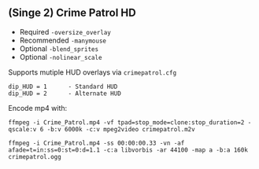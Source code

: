 ## (Singe 2) Crime Patrol HD

* Required `-oversize_overlay`
* Recommended `-manymouse`
* Optional `-blend_sprites`
* Optional `-nolinear_scale`

Supports mutiple HUD overlays via `crimepatrol.cfg`

    dip_HUD = 1      - Standard HUD
    dip_HUD = 2      - Alternate HUD


Encode mp4 with:

    ffmpeg -i Crime_Patrol.mp4 -vf tpad=stop_mode=clone:stop_duration=2 -qscale:v 6 -b:v 6000k -c:v mpeg2video crimepatrol.m2v
  
    ffmpeg -i Crime_Patrol.mp4 -ss 00:00:00.33 -vn -af afade=t=in:ss=0:st=0:d=1.1 -c:a libvorbis -ar 44100 -map a -b:a 160k crimepatrol.ogg
